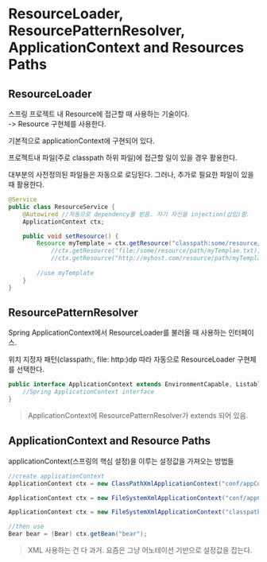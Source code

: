 # ResourceLoader, ResourcePatternResolver, ApplicationContext and Resources Paths

## ResourceLoader
스프링 프로젝트 내 Resource에 접근할 때 사용하는 기술이다.  
-> Resource 구현체를 사용한다.
  
기본적으로 applicationContext에 구현되어 있다.  
  
프로젝트내 파일(주로 classpath 하위 파일)에 접근할 일이 있을 경우 활용한다.
  
대부분의 사전정의된 파일들은 자동으로 로딩된다. 그러나, 추가로 필요한 파일이 있을 때 활용한다.

```java
@Service
public class ResourceService {
    @Autowired //자동으로 dependency를 받음. 자기 자신을 injection(삽입)함.
    ApplicationContext ctx;

    public void setResource() {
        Resource myTemplate = ctx.getResource("classpath:some/resource/path/myTemplate.txt");
            //ctx.getResource("file:/some/resource/path/myTemplae.txt);
            //ctx.getResource("http://myhost.com/resource/path/myTemplate.txt);
        
        //use myTemplate
    }
}
```

## ResourcePatternResolver
Spring ApplicationContext에서 ResourceLoader를 불러올 때 사용하는 인터페이스.  
  
위치 지정자 패턴(classpath:, file: http:)dp 따라 자동으로 ResourceLoader 구현체를 선택한다.

```java
public interface ApplicationContext extends EnvironmentCapable, ListableBeanFactory, MierachicalBeanFactory, MessageSource, ApplicationEvenPublisher, ResourcePatternResolver {
    //Spring ApplicationContext interface
}
```

> ApplicationContext에 ResourcePatternResolver가 extends 되어 있음.


## ApplicationContext and Resource Paths

applicationContext(스프링의 핵심 설정)을 이루는 설정값을 가져오는 방법들

```java
//create applicationContext
ApplicationContext ctx = new ClassPathXmlApplicationContext("conf/appContext.xml");

ApplicationContext ctx = new FileSystemXmlApplicationContext("conf/appContext.xml");

ApplicationContext ctx = new FileSystemXmlApplicationContext("classpath:conf/appContext.xml");

//then use
Bear bear = (Bear) ctx.getBean("bear");
```

> XML 사용하는 건 다 과거. 요즘은 그냥 어노테이션 기반으로 설정값을 잡는다.